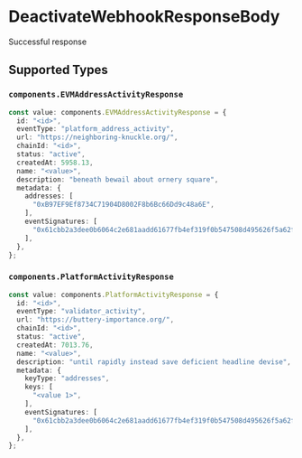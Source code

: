# DeactivateWebhookResponseBody

Successful response


## Supported Types

### `components.EVMAddressActivityResponse`

```typescript
const value: components.EVMAddressActivityResponse = {
  id: "<id>",
  eventType: "platform_address_activity",
  url: "https://neighboring-knuckle.org/",
  chainId: "<id>",
  status: "active",
  createdAt: 5958.13,
  name: "<value>",
  description: "beneath bewail about ornery square",
  metadata: {
    addresses: [
      "0xB97EF9Ef8734C71904D8002F8b6Bc66Dd9c48a6E",
    ],
    eventSignatures: [
      "0x61cbb2a3dee0b6064c2e681aadd61677fb4ef319f0b547508d495626f5a62f64",
    ],
  },
};
```

### `components.PlatformActivityResponse`

```typescript
const value: components.PlatformActivityResponse = {
  id: "<id>",
  eventType: "validator_activity",
  url: "https://buttery-importance.org/",
  chainId: "<id>",
  status: "active",
  createdAt: 7013.76,
  name: "<value>",
  description: "until rapidly instead save deficient headline devise",
  metadata: {
    keyType: "addresses",
    keys: [
      "<value 1>",
    ],
    eventSignatures: [
      "0x61cbb2a3dee0b6064c2e681aadd61677fb4ef319f0b547508d495626f5a62f64",
    ],
  },
};
```

